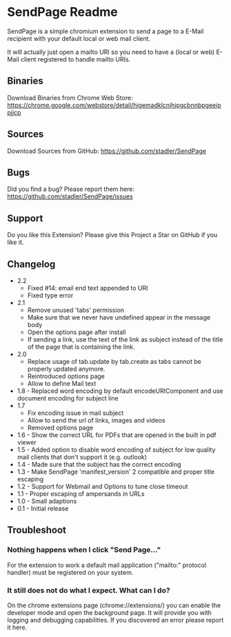 SendPage Readme
===============

SendPage is a simple chromium extension to send a page to a E-Mail recipient
with your default local or web mail client.

It will actually just open a mailto URI so you need to have a (local or web) E-Mail client registered to handle mailto URIs.

Binaries
--------
Download Binaries from Chrome Web Store:
https://chrome.google.com/webstore/detail/higemadklcnjhjpgcbnnbpgeeippjjcp

Sources
-------
Download Sources from GitHub:
https://github.com/stadler/SendPage

Bugs
----
Did you find a bug? Please report them here:
https://github.com/stadler/SendPage/issues

Support
--------
Do you like this Extension?
Please give this Project a Star on GitHub if you like it.

Changelog
---------
 * 2.2
   * Fixed #14: email end text appended to URI
   * Fixed type error
 * 2.1
   * Remove unused 'tabs' permission
   * Make sure that we never have undefined appear in the message body
   * Open the options page after install
   * If sending a link, use the text of the link as subject instead of the title of the page that is containing the link.
 * 2.0
   * Replace usage of tab.update by tab.create as tabs cannot be properly updated anymore.
   * Reintroduced options page
   * Allow to define Mail text
 * 1.8 - Replaced word encoding by default encodeURIComponent and use document encoding for subject line
 * 1.7
   * Fix encoding issue in mail subject
   * Allow to send the url of links, images and videos
   * Removed options page
 * 1.6 - Show the correct URL for PDFs that are opened in the built in pdf viewer 
 * 1.5 - Added option to disable word encoding of subject for low quality mail clients that don't support it (e.g. outlook)
 * 1.4 - Made sure that the subject has the correct encoding
 * 1.3 - Make SendPage 'manifest_version' 2 compatible and proper title escaping
 * 1.2 - Support for Webmail and Options to tune close timeout
 * 1.1 - Proper escaping of ampersands in URLs
 * 1.0 - Small adaptions
 * 0.1 - Initial release
 
Troubleshoot
------------
### Nothing happens when I click "Send Page..."
For the extension to work a default mail application ("mailto:" protocol handler) must be registered on your system.

### It still does not do what I expect. What can I do?
On the chrome extensions page (chrome://extensions/) you can enable the developer mode and open the background page.
It will provide you with logging and debugging capabilities. If you discovered an error please report it here.
